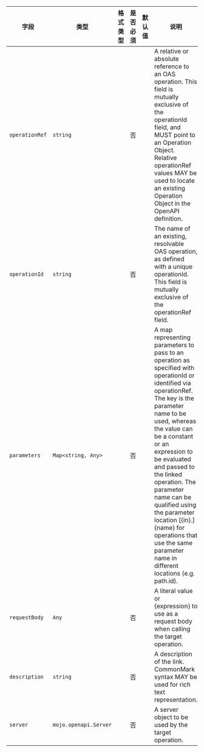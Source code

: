 | 字段 | 类型 | 格式类型 | 是否必须 | 默认值 | 说明 |
|---|---|---|---|---|---|
| `operationRef` | `string` |  | 否 |  | A relative or absolute reference to an OAS operation. This field is mutually exclusive of the operationId field, and MUST point to an Operation Object. Relative operationRef values MAY be used to locate an existing Operation Object in the OpenAPI definition. |
| `operationId` | `string` |  | 否 |  | The name of an existing, resolvable OAS operation, as defined with a unique operationId. This field is mutually exclusive of the operationRef field. |
| `parameters` | `Map<string, Any>` |  | 否 |  | A map representing parameters to pass to an operation as specified with operationId or identified via operationRef. The key is the parameter name to be used, whereas the value can be a constant or an expression to be evaluated and passed to the linked operation. The parameter name can be qualified using the parameter location [{in}.]{name} for operations that use the same parameter name in different locations (e.g. path.id). |
| `requestBody` | `Any` |  | 否 |  | A literal value or {expression} to use as a request body when calling the target operation. |
| `description` | `string` |  | 否 |  | A description of the link. CommonMark syntax MAY be used for rich text representation. |
| `server` | `mojo.openapi.Server` |  | 否 |  | A server object to be used by the target operation. |
